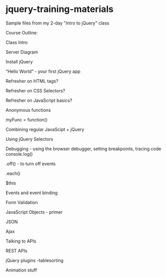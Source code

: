 # jquery-training-materials
Sample files from my 2-day "Intro to jQuery" class

Course Outline:

Class Intro

Server Diagram

Install jQuery

“Hello World” - your first jQuery app

Refresher on HTML tags? 

Refresher on CSS Selectors?

Refresher on JavaScript basics?

Anonymous functions

myFunc = function()

Combining regular JavaScipt + jQuery

Using jQuery Selectors

Debugging - using the browser debugger, setting breakpoints, tracing code
console.log()

.off() - to turn off events

.each()

$this

Events and event binding

Form Validation

JavaScript Objects - primer

JSON

Ajax

Talking to APIs

REST APIs

jQuery plugins
-tablesorting

Animation stuff
